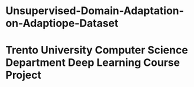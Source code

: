 # Unsupervised-Domain-Adaptation-on-Adaptiope-Dataset 
# Trento University Computer Science Department Deep Learning Course Project
